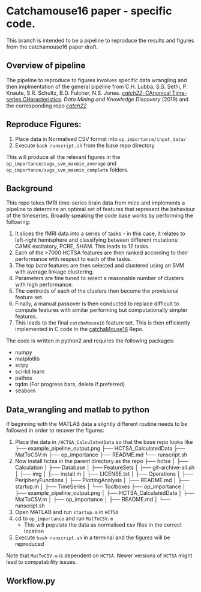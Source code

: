 # Catchamouse16 paper - specific code.
This branch is intended to be a pipeline to reproduce the results and figures from the catchamouse16 paper draft.

## Overview of pipeline
The pipeline to reproduce to figures involves specific data wrangling and then implmentation of the general pipeline from C.H. Lubba, S.S. Sethi, P. Knaute, S.R. Schultz, B.D. Fulcher, N.S. Jones. [_catch22_: CAnonical Time-series CHaracteristics](https://doi.org/10.1007/s10618-019-00647-x). *Data Mining and Knowledge Discovery* (2019) and the corresponding repo [_catch22_](https://github.com/chlubba/catch22)

## Reproduce Figures:

1. Place data in Normalised CSV format into `op_importance/input_data/`
2. Execute `bash runscript.sh` from the base repo directory

This will produce all the relevant figures in the `op_importance/svgs_svm_maxmin_average` and `op_importance/svgs_svm_maxmin_complete` folders.


## Background
This repo takes fMRI time-series brain data from mice and implements a pipeline to determine an optimal set of features that represent the behaviour of the timeseries. Broadly speaking the code base works by performing the following:
1. It slices the fMRI data into a series of tasks - in this case, it relates to left-right hemisphere and classifying between different mutations: CAMK excitatory, PCRE, SHAM. This leads to 12 tasks.
2. Each of the >7000 HCTSA features are then ranked according to their performance with respect to each of the tasks.
3. The top $beta$ features are then selected and clustered using an SVM with average linkage clustering.
4. Parameters are fine tuned to select a reasonable number of clusters with high performance.
5. The centroids of each of the clusters then become the provisional feature set.
6. Finally, a manual passover is then conducted to replace difficult to compute features with similar performing but computationally simpler features.
7. This leads to the final `catchaMouse16` feature set. This is then efficiently implemented in C code in the [catchaMouse16](https://github.com/DynamicsAndNeuralSystems/catchaMouse16) Repo.

The code is written in python2 and requires the following packages:
- numpy
- matplotlib
- scipy
- sci-kit learn
- pathos
- tqdm (For progress bars, delete if preferred)
- seaborn

## Data_wrangling and matlab to python

If beginning with the MATLAB data a slightly different routine needs to be followed in order to recover the figures:
1. Place the data in `/HCTSA_CalculatedData` so that the base repo looks like
├── example_pipeline_output.png
├── HCTSA_CalculatedData
├── MatToCSV.m
├── op_importance
├── README.md
└── runscript.sh
2. Now install hctsa in the parent directory as the repo
├── hctsa
│   ├── Calculation
│   ├── Database
│   ├── FeatureSets
│   ├── git-archive-all.sh
│   ├── img
│   ├── install.m
│   ├── LICENSE.txt
│   ├── Operations
│   ├── PeripheryFunctions
│   ├── PlottingAnalysis
│   ├── README.md
│   ├── startup.m
│   ├── TimeSeries
│   └── Toolboxes
├── op_importance
│   ├── example_pipeline_output.png
│   ├── HCTSA_CalculatedData
│   ├── MatToCSV.m
│   ├── op_importance
│   ├── README.md
│   └── runscript.sh
3. Open MATLAB and run `startup.m` in `HCTSA`
4. cd to `op_importance` and run `MatToCSV.m`
    - This will populate the data as normalised csv files in the correct location
5. Execute `bash runscript.sh` in a terminal and the figures will be reproduced

Note that `MatToCSV.m` is dependent on `HCTSA`. Newer versions of `HCTSA` might lead to compatability issues.
## Workflow.py
